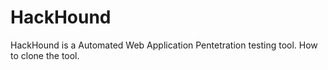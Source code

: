 # HackHound
HackHound is a Automated Web Application Pentetration testing tool.
How to clone the tool.
